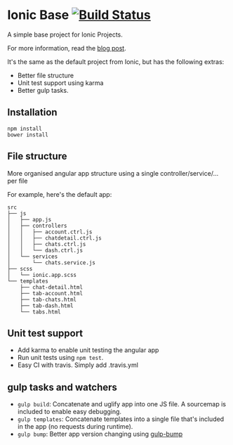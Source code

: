 # Ionic Base [![Build Status](https://travis-ci.org/meltuhamy/ionic-base.svg?branch=master)](https://travis-ci.org/meltuhamy/ionic-base)
A simple base project for Ionic Projects.

For more information, read the [blog post](http://meltuhamy.com/tech/dev/a-better-ionic-starter-app/).

It's the same as the default project from Ionic, but has the following extras: 

* Better file structure
* Unit test support using karma
* Better gulp tasks.

## Installation
```
npm install
bower install
```

## File structure
More organised angular app structure using a single controller/service/... per file

For example, here's the default app:

```
src
├── js
│   ├── app.js
│   ├── controllers
│   │   ├── account.ctrl.js
│   │   ├── chatdetail.ctrl.js
│   │   ├── chats.ctrl.js
│   │   └── dash.ctrl.js
│   └── services
│       └── chats.service.js
├── scss
│   └── ionic.app.scss
└── templates
    ├── chat-detail.html
    ├── tab-account.html
    ├── tab-chats.html
    ├── tab-dash.html
    └── tabs.html
```

## Unit test support
* Add karma to enable unit testing the angular app
* Run unit tests using ```npm test```.
* Easy CI with travis. Simply add .travis.yml

## gulp tasks and watchers
* ```gulp build```: Concatenate and uglify app into one JS file. A sourcemap is included to enable easy debugging.
* ```gulp templates```: Concatenate templates into a single file that's included in the app (no requests during runtime). 
* ```gulp bump```: Better app version changing using [gulp-bump](https://github.com/stevelacy/gulp-bump)
